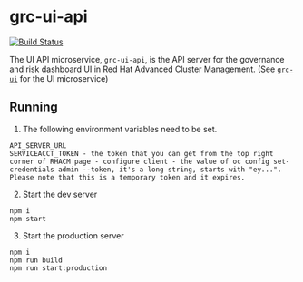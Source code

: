 # grc-ui-api
[![Build Status](https://travis-ci.com/open-cluster-management/grc-ui-api.svg?token=1xoYGv8XzWhB2heDk2My&branch=master)](https://travis-ci.com/open-cluster-management/grc-ui-api)

The UI API microservice, `grc-ui-api`, is the API server for the governance and risk dashboard UI in Red Hat Advanced Cluster Management. (See [`grc-ui`](https://github.com/open-cluster-management/grc-ui) for the UI microservice)

## Running
1. The following environment variables need to be set.
```
API_SERVER_URL
SERVICEACCT_TOKEN - the token that you can get from the top right corner of RHACM page - configure client - the value of oc config set-credentials admin --token, it's a long string, starts with "ey...". Please note that this is a temporary token and it expires.
```
2. Start the dev server
```
npm i
npm start
```
3. Start the production server
```
npm i
npm run build
npm run start:production
```

<!---
Date: Feb/17/2021
-->
